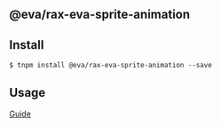 ## @eva/rax-eva-sprite-animation

## Install

```
$ tnpm install @eva/rax-eva-sprite-animation --save
```

## Usage

[Guide](https://yuque.com/eva/rax-eva/sprite-animation)
